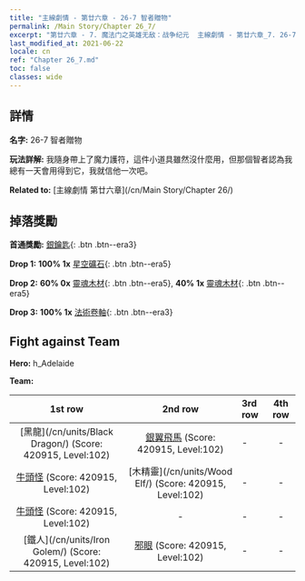```yaml
---
title: "主線劇情 - 第廿六章 - 26-7 智者贈物"
permalink: /Main Story/Chapter 26_7/
excerpt: "第廿六章 - 7. 魔法门之英雄无敌：战争纪元  主線劇情 - 第廿六章_7. 26-7 智者贈物"
last_modified_at: 2021-06-22
locale: cn
ref: "Chapter 26_7.md"
toc: false
classes: wide
---
```


## 詳情

 **名字:** 26-7 智者贈物

 **玩法詳解:** 我隨身帶上了魔力護符，這件小道具雖然沒什麼用，但那個智者認為我總有一天會用得到它，我就信他一次吧。

 **Related to:** [主線劇情 第廿六章](/cn/Main Story/Chapter 26/)

## 掉落獎勵

 **首通獎勵:** [銀鑰匙](/cn/Items/con_693/){: .btn .btn--era3}

 **Drop 1:** **100% 1x** [星空礦石](/cn/Items/mat_89/){: .btn .btn--era5}

 **Drop 2:** **60% 0x** [靈魂木材](/cn/Items/mat_83/){: .btn .btn--era5}, **40% 1x** [靈魂木材](/cn/Items/mat_83/){: .btn .btn--era5}

 **Drop 3:** **100% 1x** [法術卷軸](/cn/Items/con_694/){: .btn .btn--era3}


## Fight against Team
 **Hero:** h_Adelaide

 **Team:**


  | 1st row | 2nd row | 3rd row | 4th row |
  |:----:|:----:|:----|:----:|
  | [黑龍](/cn/units/Black Dragon/) (Score: 420915, Level:102)  | [銀翼飛馬](/cn/units/Pegasus/) (Score: 420915, Level:102)  | - | - |
  | [牛頭怪](/cn/units/Minotaur/) (Score: 420915, Level:102)  | [木精靈](/cn/units/Wood Elf/) (Score: 420915, Level:102)  | - | - |
  | [牛頭怪](/cn/units/Minotaur/) (Score: 420915, Level:102)  | - | - | - |
  | [鐵人](/cn/units/Iron Golem/) (Score: 420915, Level:102)  | [邪眼](/cn/units/Beholder/) (Score: 420915, Level:102)  | - | - |


